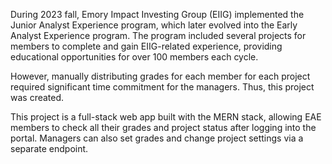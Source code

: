During 2023 fall, Emory Impact Investing Group (EIIG) implemented the Junior Analyst Experience program, which later evolved into the Early Analyst Experience program. The program included several projects for members to complete and gain EIIG-related experience, providing educational opportunities for over 100 members each cycle.

However, manually distributing grades for each member for each project required significant time commitment for the managers. Thus, this project was created.

This project is a full-stack web app built with the MERN stack, allowing EAE members to check all their grades and project status after logging into the portal. Managers can also set grades and change project settings via a separate endpoint.
